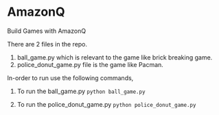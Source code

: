 # AmazonQ
Build Games with AmazonQ

There are 2 files in the repo.
1. ball_game.py which is relevant to the game like brick breaking game.
2. police_donut_game.py file is the game like Pacman.

In-order to run use the following commands,
1. To run the ball_game.py
   `python ball_game.py`

2. To run the police_donut_game.py
   `python police_donut_game.py`
